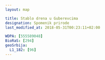 ```yaml
---
layout: map

title: Stablo drena u Guberevcima
designation: Spomenik prirode
last_modified_at: 2018-05-31T00:23:11+02:00

WDPA: [555589048]
BioRaS: [294]
geoSrbija:
  L1_182: [96]
---
```

